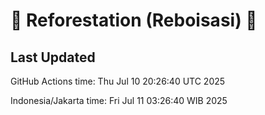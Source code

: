 
# 🌳 Reforestation (Reboisasi) 🌲

## Last Updated

GitHub Actions time: Thu Jul 10 20:26:40 UTC 2025

Indonesia/Jakarta time: Fri Jul 11 03:26:40 WIB 2025
